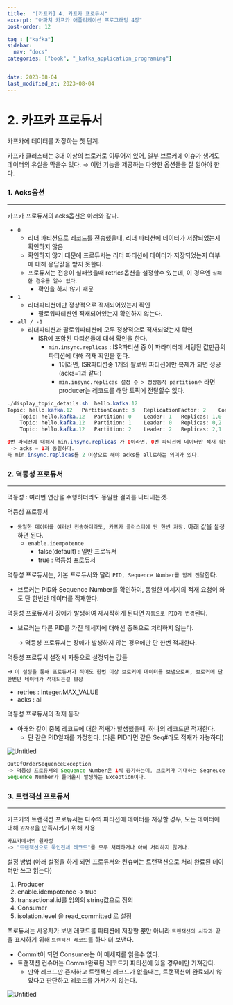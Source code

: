 ```yaml
---
title:  "[카프카] 4. 카프카 프로듀서"
excerpt: "아파치 카프카 애플리케이션 프로그래밍 4장"
post-order: 12

tag : ["kafka"]
sidebar:
  nav: "docs"
categories: ["book", "_kafka_application_programing"]


date: 2023-08-04
last_modified_at: 2023-08-04
---
```

# 2. 카프카 프로듀서

카프카에 데이터를 저장하는 첫 단계.

카프카 클러스터는 3대 이상의 브로커로 이루어져 있어, 일부 브로커에 이슈가 생겨도 데이터의 유실을 막을수 있다.  → 이런 기능을 제공하는 다양한 옵션들을 잘 알아야 한다.

### 1. Acks옵션

---

카프카 프로듀서의 acks옵션은 아래와 같다.

- `0`
  - 리더 파티션으로 레코드를 전송했을때, 리더 파티션에 데이터가 저장되었는지 확인하지 않음
  - 확인하지 않기 때문에 프로듀서는 리더 파티션에 데이터가 저장되었는지 여부에 대해 응답값을 받지 못한다.
  - 프로듀서는 전송이 실패했을때 retries옵션을 설정할수 있는데, 이 경우엔 `실패한 경우를 알수 없다`.
    - 확인을 하지 않기 때문
- `1`
  - 리더파티션에만 정상적으로 적재되어있는지 확인
    - 팔로워파티션엔 적재되어있는지 확인하지 않는다.
- `all / -1`
  - 리더파티션과 팔로워파티션에 모두 정상적으로 적재되었는지 확인
    - ISR에 포함된 파티션들에 대해 확인을 한다.
      - `min.insync.replicas` : ISR파티션 중 이 파라미터에 세팅된 값만큼의 파티션에 대해 적재 확인을 한다.
        - 1이라면, ISR파티션중 1개의 팔로워 파티션에만 복제가 되면 성공(acks=1과 같다)
        - `min.insync.replicas 설정 수 > 정상동작 partition수` 라면 producer는 레코드를 해당 토픽에 전달할수 없다.

```java
./display_topic_details.sh  hello.kafka.12
Topic: hello.kafka.12	PartitionCount: 3	ReplicationFactor: 2	Configs: segment.bytes=1073741824,retention.ms=172800000
	Topic: hello.kafka.12	Partition: 0	Leader: 1	Replicas: 1,0	Isr: 1,0
	Topic: hello.kafka.12	Partition: 1	Leader: 0	Replicas: 0,2	Isr: 0,2
	Topic: hello.kafka.12	Partition: 2	Leader: 2	Replicas: 2,1	Isr: 2,1

0번 파티션에 대해서 min.insync.replicas 가 0이라면, 0번 파티션에 데이터만 적재 확인하고 넘어간다
 -> acks = 1과 동일하다.
즉 min.insync.replicas를 2 이상으로 해야 acks를 all로하는 의미가 있다. 
```

### 2. 멱등성 프로듀서

---

멱등성 : 여러번 연산을 수행하더라도 동일한 결과를 나타내는것.

멱등성 프로듀서

- `동일한 데이터를 여러번 전송하더라도, 카프카 클러스터에 단 한번 저장.` 아래 값을 설정하면 된다.
  - `enable.idempotence`
    - false(default) : 일반 프로듀서
    - true : 멱등성 프로듀서

멱등성 프로듀서는, 기본 프로듀서와 달리 `PID, Sequence Number를 함께 전달`한다.

- 브로커는 PID와 Sequence Number를 확인하여, 동일한 메세지의 적재 요청이 와도 단 한번만 데이터를 적재한다.

멱등성 프로듀서가 장애가 발생하여 재시작하게 된다면 `자동으로 PID가 변경`된다.

- 브로커는 다른 PID를 가진 메세지에 대해선 중복으로 처리하지 않는다.

  → 멱등성 프로듀서는 장애가 발생하지 않는 경우에만 단 한번 적재한다.


멱등성 프로듀서 설정시 자동으로 설정되는 값들

→ `이 설정을 통해 프로듀서가 적어도 한번 이상 브로커에 데이터를 보냄으로써, 브로커에 단 한번만 데이터가 적재되는걸 보장`

- retries : Integer.MAX_VALUE
- acks : all

멱등성 프로듀서의 적재 동작

- 아래와 같이 중복 레코드에 대한 적재가 발생했을때, 하나의 레코드만 적재한다.
  - 단 같은 PID일때를 가정한다. (다른 PID라면 같은 Seq#라도 적재가 가능하다)

![Untitled](https://drive.google.com/uc?export=view&id=1TxKOBRZ0_l1CGqZ4f3HkFYB-j0XXypvQ)

```java
OutOfOrderSequenceException
-> 멱등성 프로듀서의 Sequence Number은 1씩 증가하는데, 브로커가 기대하는 Seqneuce Number가 아닌 더 큰 
Sequence Number가 들어올시 발생하는 Exception이다.
```

### 3. 트랜잭션 프로듀서

---

카프카의 트랜잭션 프로듀서는 다수의 파티션에 데이터를 저장할 경우, 모든 데이터에 대해 `원자성`을 만족시키기 위해 사용

```java
카프카에서의 원자성
-> "트랜잭션으로 묶인전체 레코드"를 모두 처리하거나 아예 처리하지 않거나.
```

설정 방법 (아래 설정을 하게 되면 프로듀서와 컨슈머는 트랜잭션으로 처리 완료된 데이터만 쓰고 읽는다)

1. Producer
  1. enable.idempotence → true
  2. transactional.id를 임의의 string값으로 정의
2. Consumer
  1. isolation.level 을 read_committed 로 설정


프로듀서는 사용자가 보낸 레코드를 파티션에 저장할 뿐만 아니라 `트랜잭션의 시작과 끝`을 표시하기 위해 `트랜잭션 레코드`를 하나 더 보낸다.

- Commit이 되면 Consumer는 이 메세지를 읽을수 없다.
- 트랜잭션 컨슈머는 Commit완료된 레코드가 파티션에 있을 경우에만 가져간다.
  - 만약 레코드만 존재하고 트랜잭션 레코드가 없을때는, 트랜잭션이 완료되지 않았다고 판단하고 레코드를 가져가지 않는다.

![Untitled](https://drive.google.com/uc?export=view&id=1oNUjAIyQv1dc639wHjGj3Jxg8BSGtnYz)